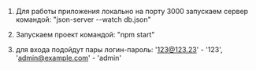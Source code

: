 
1. Для работы приложения локально на порту 3000 запускаем сервер командой:
"json-server --watch db.json"

2. Запускаем проект командой:
"npm start"

3. для входа подойдут пары логин-пароль:
'123@123.23' - '123',
'admin@example.com' - 'admin'
